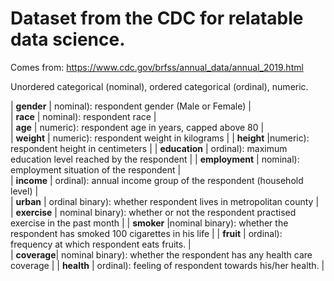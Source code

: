 # Dataset from the CDC for relatable data science.

Comes from: https://www.cdc.gov/brfss/annual_data/annual_2019.html

Unordered categorical (nominal), ordered categorical (ordinal), numeric.

| **gender** | nominal): respondent gender (Male or Female) |   
| **race** | nominal): respondent race  |   
| **age** | numeric): respondent age in years, capped above 80 |   
| **weight** | numeric): respondent weight in kilograms |
| **height**  |numeric): respondent height in centimeters  | 
| **education** | ordinal): maximum education level reached by the respondent  | 
| **employment** | nominal): employment situation of the respondent |  
| **income** | ordinal): annual income group of the respondent (household level) |  
| **urban** | ordinal binary): whether respondent lives in metropolitan county  |  
| **exercise** | nominal binary): whether or not the respondent practised exercise in the past month  |
| **smoker** |nominal binary): whether the respondent has smoked 100 cigarettes in his life  | 
| **fruit** | ordinal): frequency at which respondent eats fruits. |  
| **coverage**| nominal binary): whether the respondent has any health care coverage | 
| **health** | ordinal): feeling of respondent towards his/her health. |
